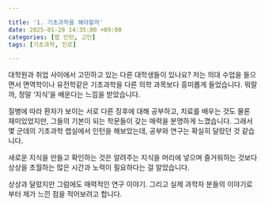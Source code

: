 ```yaml
---

title: '1. 기초과학을 해야할까'
date: 2025-01-28 14:35:00 +09:00
categories: [랩 인턴, 고민]
tags: [기초과학, 진로]

---
```


대학원과 취업 사이에서 고민하고 있는 다른 대학생들이 있나요? 저는 의대 수업을 들으면서 면역학이나 유전학같은 기초과학을 다른 의학 과목보다 흥미롭게 들었습니다. 뭐랄까, 정말 ‘지식’을 배운다는 느낌을 받았습니다. 

질병에 따라 환자가 보이는 서로 다른 징후에 대해 공부하고, 치료를 배우는 것도 물론 재미있었지만, 그들의 기본이 되는 학문들이 갖는 매력을 분명하게 느꼈습니다. 그래서 몇 군데의 기초과학 랩실에서 인턴을 해보았는데, 공부와 연구는 확실히 달랐던 것 같습니다. 

새로운 지식을 만들고 확인하는 것은 알려주는 지식을 머리에 넣으며 즐거워하는 것보다 상상을 초월하는 많은 시간과 노력이 필요하다는 걸 알았습니다.

상상과 달랐지만 그럼에도 매력적인 연구 이야기. 
그리고 실제 과학자 분들의 이야기로부터 제가 느낀 점을 적어보려고 합니다.
